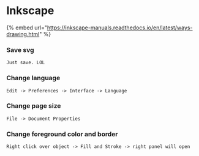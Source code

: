 # Inkscape

{% embed url="https://inkscape-manuals.readthedocs.io/en/latest/ways-drawing.html" %}

### Save svg

```
Just save. LOL
```

### Change language

```
Edit -> Preferences -> Interface -> Language
```

### Change page size

```
File -> Document Properties
```

### Change foreground color and border

```
Right click over object -> Fill and Stroke -> right panel will open
```
